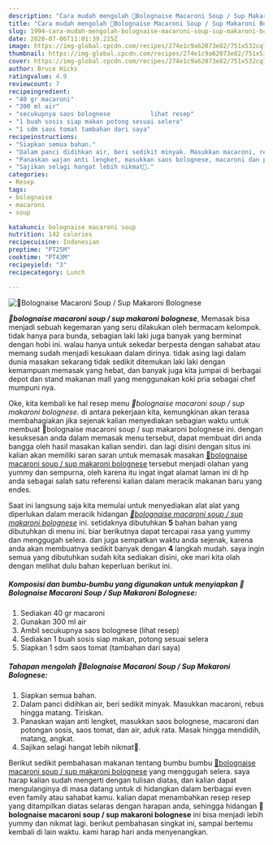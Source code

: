 ```yaml
---
description: "Cara mudah mengolah 🌸Bolognaise Macaroni Soup / Sup Makaroni Bolognese, Anti Gagal"
title: "Cara mudah mengolah 🌸Bolognaise Macaroni Soup / Sup Makaroni Bolognese, Anti Gagal"
slug: 1994-cara-mudah-mengolah-bolognaise-macaroni-soup-sup-makaroni-bolognese-anti-gagal
date: 2020-07-06T11:01:39.215Z
image: https://img-global.cpcdn.com/recipes/274e1c9a62073e82/751x532cq70/🌸bolognaise-macaroni-soup-sup-makaroni-bolognese-foto-resep-utama.jpg
thumbnail: https://img-global.cpcdn.com/recipes/274e1c9a62073e82/751x532cq70/🌸bolognaise-macaroni-soup-sup-makaroni-bolognese-foto-resep-utama.jpg
cover: https://img-global.cpcdn.com/recipes/274e1c9a62073e82/751x532cq70/🌸bolognaise-macaroni-soup-sup-makaroni-bolognese-foto-resep-utama.jpg
author: Bruce Hicks
ratingvalue: 4.9
reviewcount: 7
recipeingredient:
- "40 gr macaroni"
- "300 ml air"
- "secukupnya saos bolognese           lihat resep"
- "1 buah sosis siap makan potong sesuai selera"
- "1 sdm saos tomat tambahan dari saya"
recipeinstructions:
- "Siapkan semua bahan."
- "Dalam panci didihkan air, beri sedikit minyak. Masukkan macaroni, rebus hingga matang. Tiriskan."
- "Panaskan wajan anti lengket, masukkan saos bolognese, macaroni dan potongan sosis, saos tomat, dan air, aduk rata. Masak hingga mendidih, matang, angkat."
- "Sajikan selagi hangat lebih nikmat💞."
categories:
- Resep
tags:
- bolognaise
- macaroni
- soup

katakunci: bolognaise macaroni soup 
nutrition: 142 calories
recipecuisine: Indonesian
preptime: "PT25M"
cooktime: "PT43M"
recipeyield: "3"
recipecategory: Lunch

---
```



![🌸Bolognaise Macaroni Soup / Sup Makaroni Bolognese](https://img-global.cpcdn.com/recipes/274e1c9a62073e82/751x532cq70/🌸bolognaise-macaroni-soup-sup-makaroni-bolognese-foto-resep-utama.jpg)

<b><i>🌸bolognaise macaroni soup / sup makaroni bolognese</i></b>, Memasak bisa menjadi sebuah kegemaran yang seru dilakukan oleh bermacam kelompok. tidak hanya para bunda, sebagian laki laki juga banyak yang berminat dengan hobi ini. walau hanya untuk sekedar berpesta dengan sahabat atau memang sudah menjadi kesukaan dalam dirinya. tidak asing lagi dalam dunia masakan sekarang tidak sedikit ditemukan laki laki dengan kemampuan memasak yang hebat, dan banyak juga kita jumpai di berbagai depot dan stand makanan mall yang menggunakan koki pria sebagai chef mumpuni nya.



Oke, kita kembali ke hal resep menu <i>🌸bolognaise macaroni soup / sup makaroni bolognese</i>. di antara pekerjaan kita, kemungkinan akan terasa membahagiakan jika sejenak kalian menyediakan sebagian waktu untuk membuat 🌸bolognaise macaroni soup / sup makaroni bolognese ini. dengan kesuksesan anda dalam memasak menu tersebut, dapat membuat diri anda bangga oleh hasil masakan kalian sendiri. dan lagi disini dengan situs ini kalian akan memiliki saran saran untuk memasak masakan <u>🌸bolognaise macaroni soup / sup makaroni bolognese</u> tersebut menjadi olahan yang yummy dan sempurna, oleh karena itu ingat ingat alamat laman ini di hp anda sebagai salah satu referensi kalian dalam meracik makanan baru yang endes.


Saat ini langsung saja kita memulai untuk menyediakan alat alat yang diperlukan dalam meracik hidangan <u><i>🌸bolognaise macaroni soup / sup makaroni bolognese</i></u> ini. setidaknya dibutuhkan <b>5</b> bahan bahan yang dibutuhkan di menu ini. biar berikutnya dapat tercapai rasa yang yummy dan menggugah selera. dan juga sempatkan waktu anda sejenak, karena anda akan membuatnya sedikit banyak dengan <b>4</b> langkah mudah. saya ingin semua yang dibutuhkan sudah kita sediakan disini, oke mari kita olah dengan melihat dulu bahan keperluan berikut ini.

<!--inarticleads1-->

##### Komposisi dan bumbu-bumbu yang digunakan untuk menyiapkan 🌸Bolognaise Macaroni Soup / Sup Makaroni Bolognese:

1. Sediakan 40 gr macaroni
1. Gunakan 300 ml air
1. Ambil secukupnya saos bolognese           (lihat resep)
1. Sediakan 1 buah sosis siap makan, potong sesuai selera
1. Siapkan 1 sdm saos tomat (tambahan dari saya)




<!--inarticleads2-->

##### Tahapan mengolah 🌸Bolognaise Macaroni Soup / Sup Makaroni Bolognese:

1. Siapkan semua bahan.
1. Dalam panci didihkan air, beri sedikit minyak. Masukkan macaroni, rebus hingga matang. Tiriskan.
1. Panaskan wajan anti lengket, masukkan saos bolognese, macaroni dan potongan sosis, saos tomat, dan air, aduk rata. Masak hingga mendidih, matang, angkat.
1. Sajikan selagi hangat lebih nikmat💞.




Berikut sedikit pembahasan makanan tentang bumbu bumbu <u>🌸bolognaise macaroni soup / sup makaroni bolognese</u> yang menggugah selera. saya harap kalian sudah mengerti dengan tulisan diatas, dan kalian dapat mengulanginya di masa datang untuk di hidangkan dalam berbagai even even family atau sahabat kamu. kalian dapat menambahkan resep resep yang ditampilkan diatas selaras dengan harapan anda, sehingga hidangan <b>🌸bolognaise macaroni soup / sup makaroni bolognese</b> ini bisa menjadi lebih yummy dan nikmat lagi. berikut pembahasan singkat ini, sampai bertemu kembali di lain waktu. kami harap hari anda menyenangkan.
